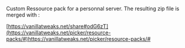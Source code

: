 Custom Ressource pack for a personnal server. The resulting zip file is merged with :

[https://vanillatweaks.net/share#odG6zT](https://vanillatweaks.net/picker/resource-packs/#)https://vanillatweaks.net/picker/resource-packs/#
